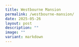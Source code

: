 ```yaml
---
title: Westbourne Mansion
permalink: /westbourne-mansion/
date: 2025-05-26
layout: post
description: ""
image: ""
variant: markdown
---
```

